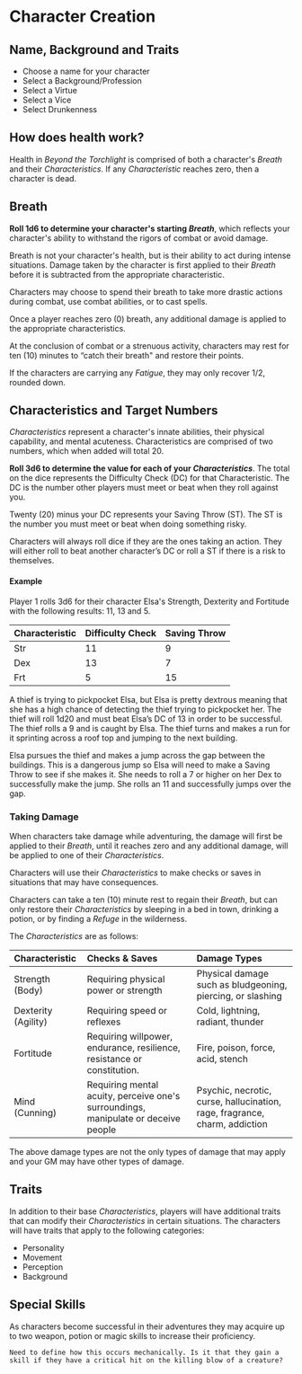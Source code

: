 # Character Creation

## Name, Background and Traits
- Choose a name for your character
- Select a Background/Profession
- Select a Virtue
- Select a Vice
- Select Drunkenness

## How does health work?
Health in *Beyond the Torchlight* is comprised of both a character's *Breath* and their *Characteristics*. If any *Characteristic* reaches zero, then a character is dead.

## Breath
**Roll 1d6 to determine your character's starting *Breath***, which reflects your character's ability to withstand the rigors of combat or avoid damage.

Breath is not your character's health, but is their ability to act during intense situations. Damage taken by the character is first applied to their *Breath* before it is subtracted from the appropriate characteristic. 

Characters may choose to spend their breath to take more drastic actions during combat, use combat abilities, or to cast spells. 

Once a player reaches zero (0) breath, any additional damage is applied to the appropriate characteristics. 

At the conclusion of combat or a strenuous activity, characters may rest for ten (10) minutes to “catch their breath" and restore their points. 

If the characters are carrying any *Fatigue*, they may only recover 1/2, rounded down.

## Characteristics and Target Numbers
*Characteristics* represent a character's innate abilities, their physical capability, and mental acuteness. Characteristics are comprised of two numbers, which when added will total 20. 

**Roll 3d6 to determine the value for each of your *Characteristics***.  The total on the dice represents the Difficulty Check (DC) for that Characteristic. The DC is the number other players must meet or beat when they roll against you. 

Twenty (20) minus your DC represents your Saving Throw (ST). The ST is the number you must meet or beat when doing something risky. 

Characters will always roll dice if they are the ones taking an action. They will either roll to beat another character’s DC or roll a ST if there is a risk to themselves. 

#### Example
Player 1 rolls 3d6 for their character Elsa's Strength, Dexterity and Fortitude with the following results: 11, 13 and 5. 

| Characteristic | Difficulty Check | Saving Throw |
|:--|:--|:--|
| Str | 11 | 9 |
| Dex | 13 | 7 |
| Frt | 5 | 15 |

A thief is trying to pickpocket Elsa, but Elsa is pretty dextrous meaning that she has a high chance of detecting the thief trying to pickpocket her. The thief will roll 1d20 and must beat Elsa’s DC of 13 in order to be successful. The thief rolls a 9 and is caught by Elsa. The thief turns and makes a run for it sprinting across a roof top and jumping to the next building. 

Elsa pursues the thief and makes a jump across the gap between the buildings. This is a dangerous jump so Elsa will need to make a Saving Throw to see if she makes it. She needs to roll a 7 or higher on her Dex to successfully make the jump. She rolls an 11 and successfully jumps over the gap. 


### Taking Damage
When characters take damage while adventuring, the damage will first be applied to their *Breath*, until it reaches zero and any additional damage, will be applied to one of their *Characteristics*.

Characters will use their *Characteristics* to make checks or saves in situations that may have consequences. 

Characters can take a ten (10) minute rest to regain their *Breath*, but can only restore their *Characteristics* by sleeping in a bed in town, drinking a potion, or by finding a *Refuge* in the wilderness.

The *Characteristics* are as follows:

| Characteristic | Checks & Saves  | Damage Types  |
|:--|:--| :--|
| Strength (Body) | Requiring physical power or strength |Physical damage such as bludgeoning, piercing, or slashing |
| Dexterity (Agility) | Requiring speed or reflexes | Cold, lightning, radiant, thunder |
| Fortitude | Requiring willpower, endurance, resilience, resistance or constitution. | Fire, poison, force, acid, stench|
| Mind (Cunning) | Requiring mental acuity, perceive one's surroundings, manipulate or deceive people | Psychic, necrotic, curse, hallucination, rage, fragrance, charm, addiction |

The above damage types are not the only types of damage that may apply and your GM may have other types of damage. 


## Traits
In addition to their base *Characteristics*, players will have additional traits that can modify their *Characteristics* in certain situations. The characters will have traits that apply to the following categories:
- Personality
- Movement
- Perception
- Background

## Special Skills
As characters become successful in their adventures they may acquire up to two weapon, potion or magic skills to increase their proficiency.  

`Need to define how this occurs mechanically. Is it that they gain a skill if they have a critical hit on the killing blow of a creature? `



